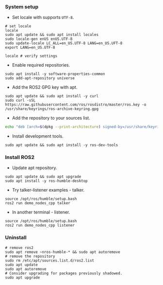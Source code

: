 ### System setup
- Set locale with supports `UTF-8`.
```shell
# set locale
locale
sudo apt update && sudo apt install locales
sudo locale-gen enUS enUS.UTF-8
sudo update-locale LC_ALL=en_US.UTF-8 LANG=en_US.UFT-8
export LANG=en_US.UTF-8

locale # verify settings
```
- Enable required repositories.
```shell
sudo apt install -y software-properties-common
sudo add-apt-repository universe
```
- Add the ROS2 GPG key with apt.
```shell
sudo apt update && sudo apt install -y curl
sudo curl -sSL https://raw.githubusercontent.com/ros/rosdistro/master/ros.key -o /usr/share/keyrings/ros-archive-keyring.gpg
```
- Add the repository to your sources list.
```bash
echo "deb [arch=$(dpkg --print-architecture) signed-by=/usr/share/keyrings/ros-archive-keyring.gpg] http://packages.ros.org/ros2/ubuntu $(. /etc/os-release && echo $UBUNTU_CODENAME) main" | sudo tee /etc/apt/sources.list.d/ros2.list > /dev/null
```
- Install development tools.
```shell
sudo apt update && sudo apt install -y ros-dev-tools
```

### Install ROS2
- Update apt repository.
```shell
sudo apt update && sudo apt upgrade
sudo apt install -y ros-humble-desktop
```
- Try talker-listener examples - talker.
```shell
source /opt/ros/humble/setup.bash
ros2 run demo_nodes_cpp talker
```
- In another terminal - listener.
```shell
source /opt/ros/humble/setup.bash
ros2 run demo_nodes_cpp listener
```

### Uninstall 
```shell
# remove ros2
sudo apt remove ~nros-humble-* && sudo apt autoremove
# remove the repository
sudo rm /etc/apt/sources.list.d/ros2.list
sudo apt update
sudo apt autoremove
# Consider upgrading for packages previously shadowed.
sudo apt upgrade
```

